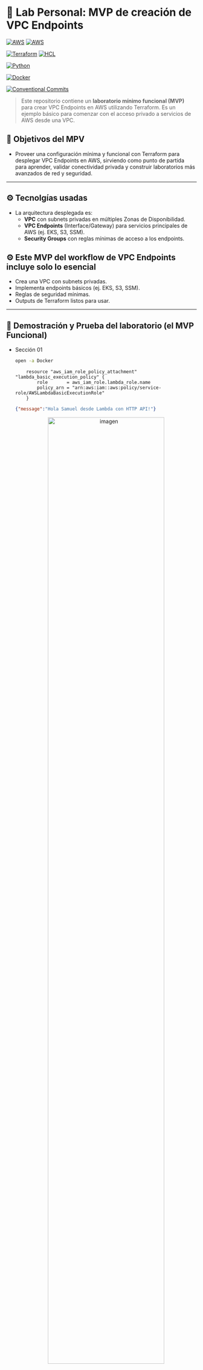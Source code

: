 # 🧪 Lab Personal: MVP de creación de VPC Endpoints

[![AWS](https://img.shields.io/badge/AWS-%23FF9900?logo=amazonaws&logoColor=white)](#)
[![AWS](https://img.shields.io/badge/AWS-%23FF9900.svg?logo=amazon-web-services&logoColor=white)](#)

[![Terraform](https://img.shields.io/badge/IaC-Terraform-623CE4?logo=terraform&logoColor=white)](#)
[![HCL](https://img.shields.io/badge/Language-HCL-blueviolet)](#)

[![Python](https://img.shields.io/badge/Language-Python-3776AB?logo=python&logoColor=white)](#)

[![Docker](https://badgen.net/badge/icon/docker?icon=docker&label)](#)

[![Conventional Commits](https://img.shields.io/badge/Conventional%20Commits-1.0.0-%23FE5196?logo=conventionalcommits&logoColor=white)](https://conventionalcommits.org)


> Este repositorio contiene un **laboratorio mínimo funcional (MVP)** para crear VPC Endpoints en AWS utilizando Terraform. Es un ejemplo básico para comenzar con el acceso privado a servicios de AWS desde una VPC.  


## 🎯 Objetivos del MPV
- Proveer una configuración mínima y funcional con Terraform para desplegar VPC Endpoints en AWS, sirviendo como punto de partida para aprender, validar conectividad privada y construir laboratorios más avanzados de red y seguridad.

---

## ⚙ Tecnolgías usadas
- La arquitectura desplegada es:
    - **VPC** con subnets privadas en múltiples Zonas de Disponibilidad.  
    - **VPC Endpoints** (Interface/Gateway) para servicios principales de AWS (ej. EKS, S3, SSM).  
    - **Security Groups** con reglas mínimas de acceso a los endpoints.  

## ⚙ Este MVP del workflow de VPC Endpoints incluye solo lo esencial
- Crea una VPC con subnets privadas.
- Implementa endpoints básicos (ej. EKS, S3, SSM).
- Reglas de seguridad mínimas.
- Outputs de Terraform listos para usar.

---

## 🚀 Demostración y Prueba del laboratorio (el MVP Funcional)
- Sección 01
    ```bash
    open -a Docker
    ```

    ```hcl
        resource "aws_iam_role_policy_attachment" "lambda_basic_execution_policy" {
            role       = aws_iam_role.lambda_role.name
            policy_arn = "arn:aws:iam::aws:policy/service-role/AWSLambdaBasicExecutionRole"
        }
    ```

    ```json
    {"message":"Hola Samuel desde Lambda con HTTP API!"}
    ```

    <p align="center">
        <img src="imagenes/imagen.png" alt="imagen" width="80%">
    </p>

> [!NOTE]
> Este es un bloque de nota.

---

## 🔗 Referencias
- []()

---

### 📝 Licencia

Este repositorio está disponible bajo la licencia MIT.
Puedes usar, modificar y compartir libremente el contenido, incluso con fines comerciales.
Consulta el archivo [`LICENSE`](./LICENSE) para más detalles.

---
